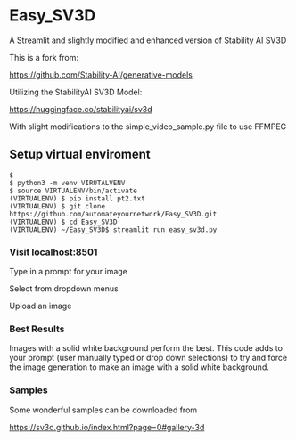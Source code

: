 # Easy_SV3D
A Streamlit and slightly modified and enhanced version of Stability AI SV3D

This is a fork from: 

https://github.com/Stability-AI/generative-models

Utilizing the StabilityAI SV3D Model:

https://huggingface.co/stabilityai/sv3d

With slight modifications to the simple_video_sample.py file to use FFMPEG 

## Setup virtual enviroment
``` console
$ 
$ python3 -m venv VIRUTALVENV
$ source VIRTUALENV/bin/activate
(VIRTUALENV) $ pip install pt2.txt
(VIRTUALENV) $ git clone https://github.com/automateyournetwork/Easy_SV3D.git
(VIRTUALENV) $ cd Easy_SV3D
(VIRTUALENV) ~/Easy_SV3D$ streamlit run easy_sv3d.py
```

### Visit localhost:8501

Type in a prompt for your image 

Select from dropdown menus 

Upload an image

### Best Results
Images with a solid white background perform the best. This code adds to your prompt (user manually typed or drop down selections) to try and force the image generation to make an image with a solid white background. 

### Samples
Some wonderful samples can be downloaded from 

https://sv3d.github.io/index.html?page=0#gallery-3d

